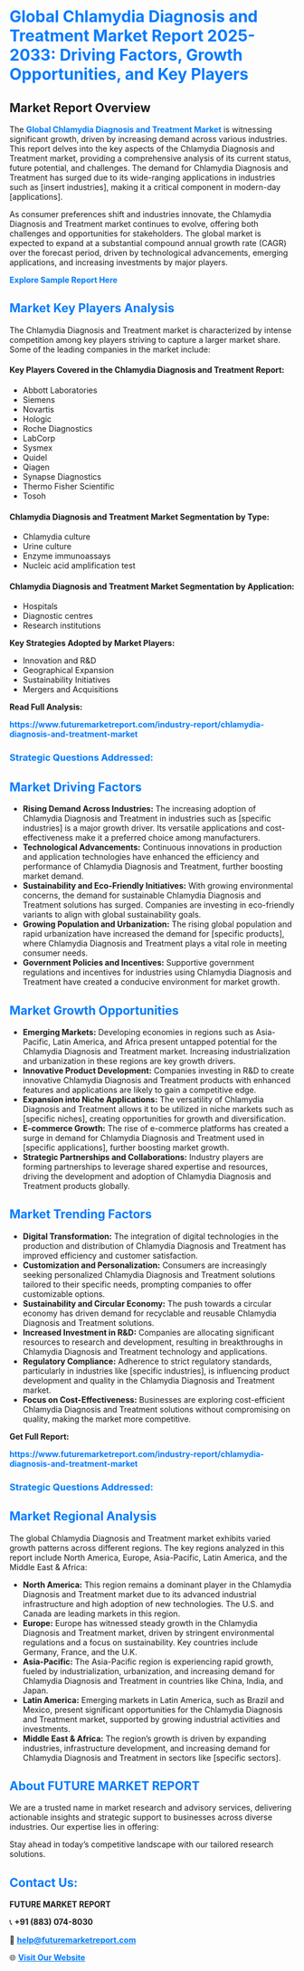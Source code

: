 <h1 style="color: #007BFF;">Global Chlamydia Diagnosis and Treatment Market Report 2025-2033: Driving Factors, Growth Opportunities, and Key Players</h1>

<section id="overview">
<h2>Market Report Overview</h2>
<p>The <a href="https://www.futuremarketreport.com/industry-report/chlamydia-diagnosis-and-treatment-market" style="color: #007BFF; text-decoration: none;"><strong>Global Chlamydia Diagnosis and Treatment Market</strong></a> is witnessing significant growth, driven by increasing demand across various industries. This report delves into the key aspects of the Chlamydia Diagnosis and Treatment market, providing a comprehensive analysis of its current status, future potential, and challenges. The demand for Chlamydia Diagnosis and Treatment has surged due to its wide-ranging applications in industries such as [insert industries], making it a critical component in modern-day [applications].</p>
<p>As consumer preferences shift and industries innovate, the Chlamydia Diagnosis and Treatment market continues to evolve, offering both challenges and opportunities for stakeholders. The global market is expected to expand at a substantial compound annual growth rate (CAGR) over the forecast period, driven by technological advancements, emerging applications, and increasing investments by major players.</p>
</section>

<section id="overview">
<p><a href="https://www.futuremarketreport.com/request-sample/reportId=82718" style="color: #007BFF; text-decoration: none;"><strong>Explore Sample Report Here</strong></a></p>
</section>

<section id="key-players">
<h2 style="color: #007BFF;">Market Key Players Analysis</h2>
<p>The Chlamydia Diagnosis and Treatment market is characterized by intense competition among key players striving to capture a larger market share. Some of the leading companies in the market include:</p>
<h4>Key Players Covered in the Chlamydia Diagnosis and Treatment Report:</h4>
<ul><li>Abbott Laboratories</li><li>Siemens</li><li>Novartis</li><li>Hologic</li><li>Roche Diagnostics</li><li>LabCorp</li><li>Sysmex</li><li>Quidel</li><li>Qiagen</li><li>Synapse Diagnostics</li><li>Thermo Fisher Scientific</li><li>Tosoh</li></ul>
<h4>Chlamydia Diagnosis and Treatment Market Segmentation by Type:</h4>
<ul><li>Chlamydia culture</li><li>Urine culture</li><li>Enzyme immunoassays</li><li>Nucleic acid amplification test</li></ul>

<h4>Chlamydia Diagnosis and Treatment Market Segmentation by Application:</h4>
<ul><li>Hospitals</li><li>Diagnostic centres</li><li>Research institutions</li></ul>
<p><strong>Key Strategies Adopted by Market Players:</strong></p>
<ul>
<li>Innovation and R&D</li>
<li>Geographical Expansion</li>
<li>Sustainability Initiatives</li>
<li>Mergers and Acquisitions</li>
</ul>
</section>

<section>
<p><strong>Read Full Analysis: </strong></p><a href="https://www.futuremarketreport.com/industry-report/chlamydia-diagnosis-and-treatment-market" style="color: #007BFF; text-decoration: none;"><strong>https://www.futuremarketreport.com/industry-report/chlamydia-diagnosis-and-treatment-market</strong></a>
<h3 style="color: #007BFF;">Strategic Questions Addressed:</h3>
</section>

<section id="driving-factors">
<h2 style="color: #007BFF;">Market Driving Factors</h2>
<ul>
<li><strong>Rising Demand Across Industries:</strong> The increasing adoption of Chlamydia Diagnosis and Treatment in industries such as [specific industries] is a major growth driver. Its versatile applications and cost-effectiveness make it a preferred choice among manufacturers.</li>
<li><strong>Technological Advancements:</strong> Continuous innovations in production and application technologies have enhanced the efficiency and performance of Chlamydia Diagnosis and Treatment, further boosting market demand.</li>
<li><strong>Sustainability and Eco-Friendly Initiatives:</strong> With growing environmental concerns, the demand for sustainable Chlamydia Diagnosis and Treatment solutions has surged. Companies are investing in eco-friendly variants to align with global sustainability goals.</li>
<li><strong>Growing Population and Urbanization:</strong> The rising global population and rapid urbanization have increased the demand for [specific products], where Chlamydia Diagnosis and Treatment plays a vital role in meeting consumer needs.</li>
<li><strong>Government Policies and Incentives:</strong> Supportive government regulations and incentives for industries using Chlamydia Diagnosis and Treatment have created a conducive environment for market growth.</li>
</ul>
</section>

<section id="growth-opportunities">
<h2 style="color: #007BFF;">Market Growth Opportunities</h2>
<ul>
<li><strong>Emerging Markets:</strong> Developing economies in regions such as Asia-Pacific, Latin America, and Africa present untapped potential for the Chlamydia Diagnosis and Treatment market. Increasing industrialization and urbanization in these regions are key growth drivers.</li>
<li><strong>Innovative Product Development:</strong> Companies investing in R&D to create innovative Chlamydia Diagnosis and Treatment products with enhanced features and applications are likely to gain a competitive edge.</li>
<li><strong>Expansion into Niche Applications:</strong> The versatility of Chlamydia Diagnosis and Treatment allows it to be utilized in niche markets such as [specific niches], creating opportunities for growth and diversification.</li>
<li><strong>E-commerce Growth:</strong> The rise of e-commerce platforms has created a surge in demand for Chlamydia Diagnosis and Treatment used in [specific applications], further boosting market growth.</li>
<li><strong>Strategic Partnerships and Collaborations:</strong> Industry players are forming partnerships to leverage shared expertise and resources, driving the development and adoption of Chlamydia Diagnosis and Treatment products globally.</li>
</ul>
</section>

<section id="trending-factors">
<h2 style="color: #007BFF;">Market Trending Factors</h2>
<ul>
<li><strong>Digital Transformation:</strong> The integration of digital technologies in the production and distribution of Chlamydia Diagnosis and Treatment has improved efficiency and customer satisfaction.</li>
<li><strong>Customization and Personalization:</strong> Consumers are increasingly seeking personalized Chlamydia Diagnosis and Treatment solutions tailored to their specific needs, prompting companies to offer customizable options.</li>
<li><strong>Sustainability and Circular Economy:</strong> The push towards a circular economy has driven demand for recyclable and reusable Chlamydia Diagnosis and Treatment solutions.</li>
<li><strong>Increased Investment in R&D:</strong> Companies are allocating significant resources to research and development, resulting in breakthroughs in Chlamydia Diagnosis and Treatment technology and applications.</li>
<li><strong>Regulatory Compliance:</strong> Adherence to strict regulatory standards, particularly in industries like [specific industries], is influencing product development and quality in the Chlamydia Diagnosis and Treatment market.</li>
<li><strong>Focus on Cost-Effectiveness:</strong> Businesses are exploring cost-efficient Chlamydia Diagnosis and Treatment solutions without compromising on quality, making the market more competitive.</li>
</ul>
</section>

<section>
<p><strong>Get Full Report: </strong></p><a href="https://www.futuremarketreport.com/industry-report/chlamydia-diagnosis-and-treatment-market" style="color: #007BFF; text-decoration: none;"><strong>https://www.futuremarketreport.com/industry-report/chlamydia-diagnosis-and-treatment-market</strong></a>
<h3 style="color: #007BFF;">Strategic Questions Addressed:</h3>
</section>


<section id="regional-analysis">
<h2 style="color: #007BFF;">Market Regional Analysis</h2>
<p>The global Chlamydia Diagnosis and Treatment market exhibits varied growth patterns across different regions. The key regions analyzed in this report include North America, Europe, Asia-Pacific, Latin America, and the Middle East & Africa:</p>
<ul>
<li><strong>North America:</strong> This region remains a dominant player in the Chlamydia Diagnosis and Treatment market due to its advanced industrial infrastructure and high adoption of new technologies. The U.S. and Canada are leading markets in this region.</li>
<li><strong>Europe:</strong> Europe has witnessed steady growth in the Chlamydia Diagnosis and Treatment market, driven by stringent environmental regulations and a focus on sustainability. Key countries include Germany, France, and the U.K.</li>
<li><strong>Asia-Pacific:</strong> The Asia-Pacific region is experiencing rapid growth, fueled by industrialization, urbanization, and increasing demand for Chlamydia Diagnosis and Treatment in countries like China, India, and Japan.</li>
<li><strong>Latin America:</strong> Emerging markets in Latin America, such as Brazil and Mexico, present significant opportunities for the Chlamydia Diagnosis and Treatment market, supported by growing industrial activities and investments.</li>
<li><strong>Middle East & Africa:</strong> The region’s growth is driven by expanding industries, infrastructure development, and increasing demand for Chlamydia Diagnosis and Treatment in sectors like [specific sectors].</li>
</ul>
</section>

<footer>
<h2 style="color: #007BFF;">About FUTURE MARKET REPORT</h2>
<p>We are a trusted name in market research and advisory services, delivering actionable insights and strategic support to businesses across diverse industries. Our expertise lies in offering:</p>

<p>Stay ahead in today’s competitive landscape with our tailored research solutions.</p>

<h2 style="color: #007BFF;">Contact Us:</h2>
<p><strong>FUTURE MARKET REPORT</strong></p>
<p>📞 <strong>+91 (883) 074-8030</strong></p>
<p>📧 <strong><a href="mailto:help@futuremarketreport.com" style="color: #007BFF;">help@futuremarketreport.com</a></strong></p>
<p>🌐 <strong><a href="https://www.futuremarketreport.com/" style="color: #007BFF;">Visit Our Website</a></strong></p>
</footer>